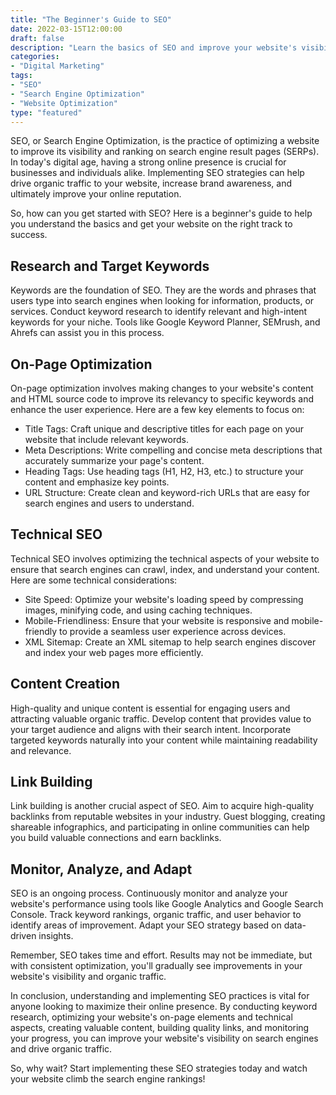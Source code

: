 ```yaml
--- 
title: "The Beginner's Guide to SEO"
date: 2022-03-15T12:00:00
draft: false 
description: "Learn the basics of SEO and improve your website's visibility on search engines."
categories: 
- "Digital Marketing"
tags: 
- "SEO"
- "Search Engine Optimization"
- "Website Optimization"
type: "featured" 
--- 
```


SEO, or Search Engine Optimization, is the practice of optimizing a website to improve its visibility and ranking on search engine result pages (SERPs). In today's digital age, having a strong online presence is crucial for businesses and individuals alike. Implementing SEO strategies can help drive organic traffic to your website, increase brand awareness, and ultimately improve your online reputation. 

So, how can you get started with SEO? Here is a beginner's guide to help you understand the basics and get your website on the right track to success.

## Research and Target Keywords

Keywords are the foundation of SEO. They are the words and phrases that users type into search engines when looking for information, products, or services. Conduct keyword research to identify relevant and high-intent keywords for your niche. Tools like Google Keyword Planner, SEMrush, and Ahrefs can assist you in this process. 

## On-Page Optimization

On-page optimization involves making changes to your website's content and HTML source code to improve its relevancy to specific keywords and enhance the user experience. Here are a few key elements to focus on:

- Title Tags: Craft unique and descriptive titles for each page on your website that include relevant keywords.
- Meta Descriptions: Write compelling and concise meta descriptions that accurately summarize your page's content.
- Heading Tags: Use heading tags (H1, H2, H3, etc.) to structure your content and emphasize key points.
- URL Structure: Create clean and keyword-rich URLs that are easy for search engines and users to understand.

## Technical SEO

Technical SEO involves optimizing the technical aspects of your website to ensure that search engines can crawl, index, and understand your content. Here are some technical considerations:

- Site Speed: Optimize your website's loading speed by compressing images, minifying code, and using caching techniques.
- Mobile-Friendliness: Ensure that your website is responsive and mobile-friendly to provide a seamless user experience across devices.
- XML Sitemap: Create an XML sitemap to help search engines discover and index your web pages more efficiently.

## Content Creation

High-quality and unique content is essential for engaging users and attracting valuable organic traffic. Develop content that provides value to your target audience and aligns with their search intent. Incorporate targeted keywords naturally into your content while maintaining readability and relevance.

## Link Building

Link building is another crucial aspect of SEO. Aim to acquire high-quality backlinks from reputable websites in your industry. Guest blogging, creating shareable infographics, and participating in online communities can help you build valuable connections and earn backlinks.

## Monitor, Analyze, and Adapt

SEO is an ongoing process. Continuously monitor and analyze your website's performance using tools like Google Analytics and Google Search Console. Track keyword rankings, organic traffic, and user behavior to identify areas of improvement. Adapt your SEO strategy based on data-driven insights.

Remember, SEO takes time and effort. Results may not be immediate, but with consistent optimization, you'll gradually see improvements in your website's visibility and organic traffic.

In conclusion, understanding and implementing SEO practices is vital for anyone looking to maximize their online presence. By conducting keyword research, optimizing your website's on-page elements and technical aspects, creating valuable content, building quality links, and monitoring your progress, you can improve your website's visibility on search engines and drive organic traffic.

So, why wait? Start implementing these SEO strategies today and watch your website climb the search engine rankings!

